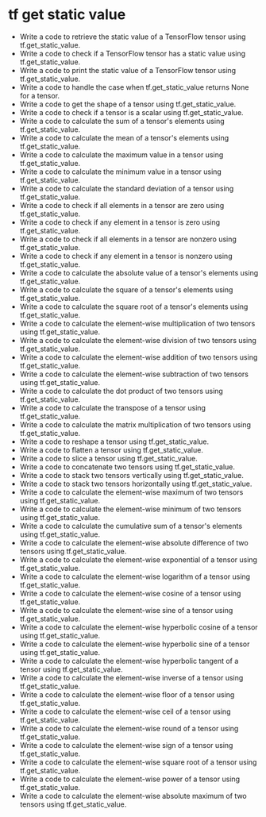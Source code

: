 # tf get static value

- Write a code to retrieve the static value of a TensorFlow tensor using tf.get_static_value.
- Write a code to check if a TensorFlow tensor has a static value using tf.get_static_value.
- Write a code to print the static value of a TensorFlow tensor using tf.get_static_value.
- Write a code to handle the case when tf.get_static_value returns None for a tensor.
- Write a code to get the shape of a tensor using tf.get_static_value.
- Write a code to check if a tensor is a scalar using tf.get_static_value.
- Write a code to calculate the sum of a tensor's elements using tf.get_static_value.
- Write a code to calculate the mean of a tensor's elements using tf.get_static_value.
- Write a code to calculate the maximum value in a tensor using tf.get_static_value.
- Write a code to calculate the minimum value in a tensor using tf.get_static_value.
- Write a code to calculate the standard deviation of a tensor using tf.get_static_value.
- Write a code to check if all elements in a tensor are zero using tf.get_static_value.
- Write a code to check if any element in a tensor is zero using tf.get_static_value.
- Write a code to check if all elements in a tensor are nonzero using tf.get_static_value.
- Write a code to check if any element in a tensor is nonzero using tf.get_static_value.
- Write a code to calculate the absolute value of a tensor's elements using tf.get_static_value.
- Write a code to calculate the square of a tensor's elements using tf.get_static_value.
- Write a code to calculate the square root of a tensor's elements using tf.get_static_value.
- Write a code to calculate the element-wise multiplication of two tensors using tf.get_static_value.
- Write a code to calculate the element-wise division of two tensors using tf.get_static_value.
- Write a code to calculate the element-wise addition of two tensors using tf.get_static_value.
- Write a code to calculate the element-wise subtraction of two tensors using tf.get_static_value.
- Write a code to calculate the dot product of two tensors using tf.get_static_value.
- Write a code to calculate the transpose of a tensor using tf.get_static_value.
- Write a code to calculate the matrix multiplication of two tensors using tf.get_static_value.
- Write a code to reshape a tensor using tf.get_static_value.
- Write a code to flatten a tensor using tf.get_static_value.
- Write a code to slice a tensor using tf.get_static_value.
- Write a code to concatenate two tensors using tf.get_static_value.
- Write a code to stack two tensors vertically using tf.get_static_value.
- Write a code to stack two tensors horizontally using tf.get_static_value.
- Write a code to calculate the element-wise maximum of two tensors using tf.get_static_value.
- Write a code to calculate the element-wise minimum of two tensors using tf.get_static_value.
- Write a code to calculate the cumulative sum of a tensor's elements using tf.get_static_value.
- Write a code to calculate the element-wise absolute difference of two tensors using tf.get_static_value.
- Write a code to calculate the element-wise exponential of a tensor using tf.get_static_value.
- Write a code to calculate the element-wise logarithm of a tensor using tf.get_static_value.
- Write a code to calculate the element-wise cosine of a tensor using tf.get_static_value.
- Write a code to calculate the element-wise sine of a tensor using tf.get_static_value.
- Write a code to calculate the element-wise hyperbolic cosine of a tensor using tf.get_static_value.
- Write a code to calculate the element-wise hyperbolic sine of a tensor using tf.get_static_value.
- Write a code to calculate the element-wise hyperbolic tangent of a tensor using tf.get_static_value.
- Write a code to calculate the element-wise inverse of a tensor using tf.get_static_value.
- Write a code to calculate the element-wise floor of a tensor using tf.get_static_value.
- Write a code to calculate the element-wise ceil of a tensor using tf.get_static_value.
- Write a code to calculate the element-wise round of a tensor using tf.get_static_value.
- Write a code to calculate the element-wise sign of a tensor using tf.get_static_value.
- Write a code to calculate the element-wise square root of a tensor using tf.get_static_value.
- Write a code to calculate the element-wise power of a tensor using tf.get_static_value.
- Write a code to calculate the element-wise absolute maximum of two tensors using tf.get_static_value.